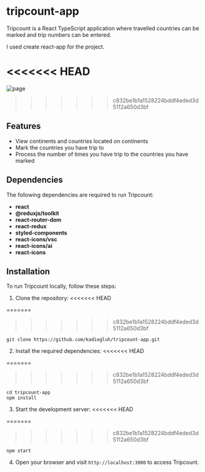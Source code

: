 # tripcount-app

Tripcount is a React TypeScript application where travelled countries can be marked and trip numbers can be entered.

I used create react-app for the project.

<<<<<<< HEAD
=======
![page](https://kadiogluh.github.io/continents/antartica)

>>>>>>> c832be1b1a1528224bddf4eded3d5112a650d3bf
## Features

- View continents and countries located on continents
- Mark the countries you have trip to
- Process the number of times you have trip to the countries you have marked

## Dependencies

The following dependencies are required to run Tripcount:

- **react**
- **@reduxjs/toolkit**
- **react-router-dom**
- **react-redux**
- **styled-components**
- **react-icons/vsc**
- **react-icons/ai**
- **react-icons**

## Installation

To run Tripcount locally, follow these steps:

1. Clone the repository:
<<<<<<< HEAD

=======
>>>>>>> c832be1b1a1528224bddf4eded3d5112a650d3bf
   ```
   git clone https://github.com/kadiogluh/tripcount-app.git
   ```

2. Install the required dependencies:
<<<<<<< HEAD

=======
>>>>>>> c832be1b1a1528224bddf4eded3d5112a650d3bf
   ```
   cd tripcount-app
   npm install
   ```

3. Start the development server:
<<<<<<< HEAD

=======
>>>>>>> c832be1b1a1528224bddf4eded3d5112a650d3bf
   ```
   npm start
   ```

4. Open your browser and visit `http://localhost:3000` to access Tripcount.
